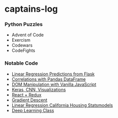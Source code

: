 # captains-log

### Python Puzzles

- Advent of Code
- Exercism
- Codewars
- CodeFights

### Notable Code

- [Linear Regression Predictions from Flask](/2018/04/2018-04-10)
- [Correlations with Pandas DataFrame](/2018/04/2018-04-17)
- [DOM Manipulation with Vanilla JavaScript](/2018/04/2018-04-24)
- [Keras, CNN, Visualizations](/2018/05/2018-05-02-keras.ipynb)
- [React + Redux](2018/05/2018-05-05-react-redux)
- [Gradient Descent](2018/05/2018-05-11-gradient-descent)
- [Linear Regression California Housing Statsmodels](/2018/06/2018-06-17-linear-regression-ca-housing)
- [Deep Learning Class](/2018/06/2018-06-19-deep-learning-class)

